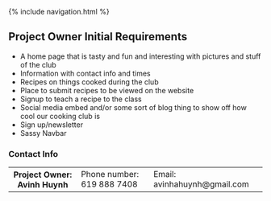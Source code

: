 {% include navigation.html %}
## Project Owner Initial Requirements

- A home page that is tasty and fun and interesting with pictures and stuff of the club
- Information with contact info and times
- Recipes on things cooked during the club
- Place to submit recipes to be viewed on the website
- Signup to teach a recipe to the class
- Social media embed and/or some sort of blog thing to show off how cool our cooking club is
- Sign up/newsletter
- Sassy Navbar

### Contact Info

<table>

  <th>Project Owner: Avinh Huynh</th>
 
  <td>Phone number: 619 888 7408</td>
  <td>Email: avinhahuynh@gmail.com</td>
 
  </table>
